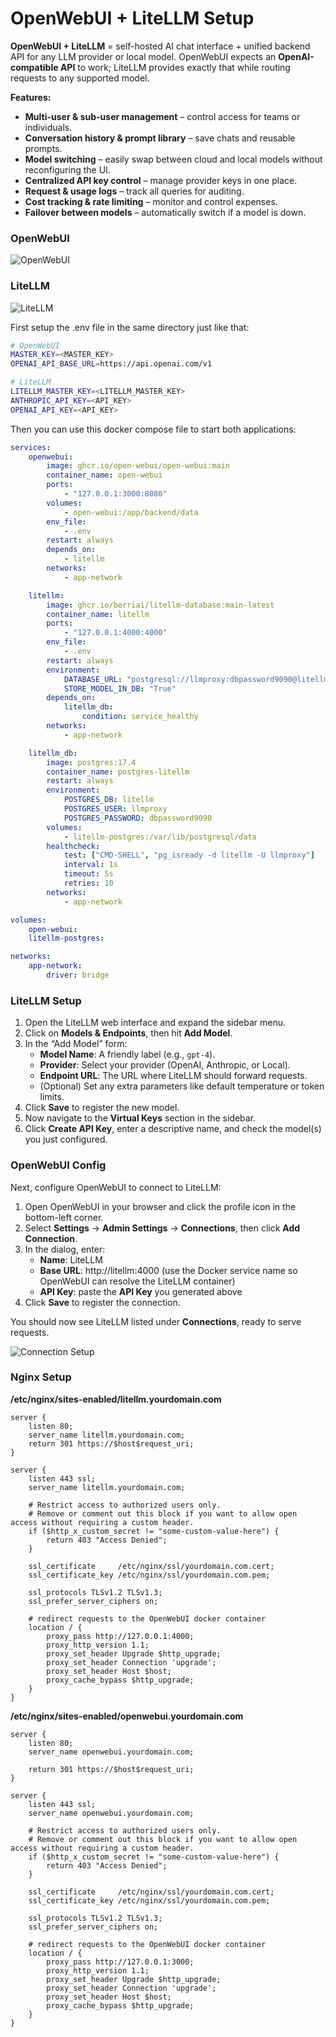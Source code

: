 # OpenWebUI + LiteLLM Setup

**OpenWebUI + LiteLLM** = self-hosted AI chat interface + unified backend API for any LLM provider or local model. OpenWebUI expects an **OpenAI-compatible API** to work; LiteLLM provides exactly that while routing requests to any supported model.

**Features:**

- **Multi-user & sub-user management** – control access for teams or individuals.
- **Conversation history & prompt library** – save chats and reusable prompts.
- **Model switching** – easily swap between cloud and local models without reconfiguring the UI.
- **Centralized API key control** – manage provider keys in one place.
- **Request & usage logs** – track all queries for auditing.
- **Cost tracking & rate limiting** – monitor and control expenses.
- **Failover between models** – automatically switch if a model is down.

### OpenWebUI

![OpenWebUI](../images/openwebui.png)

### LiteLLM

![LiteLLM](../images/litellm.png)

First setup the .env file in the same directory just like that:

```bash
# OpenWebUI
MASTER_KEY=<MASTER_KEY>
OPENAI_API_BASE_URL=https://api.openai.com/v1

# LiteLLM
LITELLM_MASTER_KEY=<LITELLM_MASTER_KEY>
ANTHROPIC_API_KEY=<API_KEY>
OPENAI_API_KEY=<API_KEY>
```

Then you can use this docker compose file to start both applications:

```yml
services:
    openwebui:
        image: ghcr.io/open-webui/open-webui:main
        container_name: open-webui
        ports:
            - "127.0.0.1:3000:8080"
        volumes:
            - open-webui:/app/backend/data
        env_file:
            - .env
        restart: always
        depends_on:
            - litellm
        networks:
            - app-network

    litellm:
        image: ghcr.io/berriai/litellm-database:main-latest
        container_name: litellm
        ports:
            - "127.0.0.1:4000:4000"
        env_file:
            - .env
        restart: always
        environment:
            DATABASE_URL: "postgresql://llmproxy:dbpassword9090@litellm_db:5432/litellm"
            STORE_MODEL_IN_DB: "True"
        depends_on:
            litellm_db:
                condition: service_healthy
        networks:
            - app-network

    litellm_db:
        image: postgres:17.4
        container_name: postgres-litellm
        restart: always
        environment:
            POSTGRES_DB: litellm
            POSTGRES_USER: llmproxy
            POSTGRES_PASSWORD: dbpassword9090
        volumes:
            - litellm-postgres:/var/lib/postgresql/data
        healthcheck:
            test: ["CMD-SHELL", "pg_isready -d litellm -U llmproxy"]
            interval: 1s
            timeout: 5s
            retries: 10
        networks:
            - app-network

volumes:
    open-webui:
    litellm-postgres:

networks:
    app-network:
        driver: bridge
```

### LiteLLM Setup

1. Open the LiteLLM web interface and expand the sidebar menu.
2. Click on **Models & Endpoints**, then hit **Add Model**.
3. In the “Add Model” form:
    - **Model Name**: A friendly label (e.g., `gpt-4`).
    - **Provider**: Select your provider (OpenAI, Anthropic, or Local).
    - **Endpoint URL**: The URL where LiteLLM should forward requests.
    - (Optional) Set any extra parameters like default temperature or token limits.
4. Click **Save** to register the new model.
5. Now navigate to the **Virtual Keys** section in the sidebar.
6. Click **Create API Key**, enter a descriptive name, and check the model(s) you just configured.

### OpenWebUI Config

Next, configure OpenWebUI to connect to LiteLLM:

1. Open OpenWebUI in your browser and click the profile icon in the bottom-left corner.
2. Select **Settings** → **Admin Settings** → **Connections**, then click **Add Connection**.
3. In the dialog, enter:
    - **Name**: LiteLLM
    - **Base URL**: http://litellm:4000
      (use the Docker service name so OpenWebUI can resolve the LiteLLM container)
    - **API Key**: paste the **API Key** you generated above
4. Click **Save** to register the connection.

You should now see LiteLLM listed under **Connections**, ready to serve requests.

![Connection Setup](../images/openwebui-connection.png)

### Nginx Setup

**/etc/nginx/sites-enabled/litellm.yourdomain.com**
```nginx
server {
    listen 80;
    server_name litellm.yourdomain.com;
    return 301 https://$host$request_uri;
}

server {
    listen 443 ssl;
    server_name litellm.yourdomain.com;

    # Restrict access to authorized users only.
    # Remove or comment out this block if you want to allow open access without requiring a custom header.
    if ($http_x_custom_secret != "some-custom-value-here") {
        return 403 "Access Denied";
    }

    ssl_certificate     /etc/nginx/ssl/yourdomain.com.cert;
    ssl_certificate_key /etc/nginx/ssl/yourdomain.com.pem;

    ssl_protocols TLSv1.2 TLSv1.3;
    ssl_prefer_server_ciphers on;

    # redirect requests to the OpenWebUI docker container
    location / {
        proxy_pass http://127.0.0.1:4000;
        proxy_http_version 1.1;
        proxy_set_header Upgrade $http_upgrade;
        proxy_set_header Connection 'upgrade';
        proxy_set_header Host $host;
        proxy_cache_bypass $http_upgrade;
    }
}
```

**/etc/nginx/sites-enabled/openwebui.yourdomain.com**
```nginx
server {
    listen 80;
    server_name openwebui.yourdomain.com;

    return 301 https://$host$request_uri;
}

server {
    listen 443 ssl;
    server_name openwebui.yourdomain.com;

    # Restrict access to authorized users only.
    # Remove or comment out this block if you want to allow open access without requiring a custom header.
    if ($http_x_custom_secret != "some-custom-value-here") {
        return 403 "Access Denied";
    }

    ssl_certificate     /etc/nginx/ssl/yourdomain.com.cert;
    ssl_certificate_key /etc/nginx/ssl/yourdomain.com.pem;

    ssl_protocols TLSv1.2 TLSv1.3;
    ssl_prefer_server_ciphers on;

    # redirect requests to the OpenWebUI docker container
    location / {
        proxy_pass http://127.0.0.1:3000;
        proxy_http_version 1.1;
        proxy_set_header Upgrade $http_upgrade;
        proxy_set_header Connection 'upgrade';
        proxy_set_header Host $host;
        proxy_cache_bypass $http_upgrade;
    }
}
```
